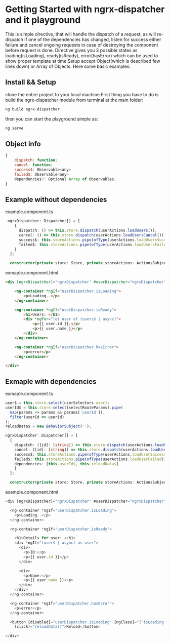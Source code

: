 # Getting Started with ngrx-dispatcher and it playground

This is simple directive, that will handle the dispatch of a request, as will re-dispatch if one of the dependencies
has changed, listen for success either failure and cancel ongoing requests in case of destroying the component before
request is done. Directive gives you 3 possible states as loading(isLoading), ready(isReady), error(hasError) which can
be used to show proper template at time.Setup accept Object(which is described few lines down) or Array of Objects.
Here some basic examples:

## Install && Setup

clone the entire project to your local machine.First thing you have to do is build the ngrx-dispatcher module from terminal at the main folder:

```javascript
ng build ngrx-dispatcher
```

then you can start the playground simple as:

```javascript
ng serve
```

## Object info
```javascript
{
    dispatch: function;
    cancel: function;
    success$: Observable<any>
    failed$: Observable<any>
    dependencies?: Optional Array of Observables;
}
```

## Example without dependencies

example.component.ts

```typescript
 ngrxDispatcher: Dispatcher[] = [
    {
      dispatch: () => this.store.dispatch(userActions.loadUsers()),
      cancel: () => this.store.dispatch(userActions.loadUsersCancel()),
      success$: this.storeActions.pipe(ofType(userActions.loadUsersSuccess)),
      failed$: this.storeActions.pipe(ofType(userActions.loadUsersFailed)),
    }
  ];

  constructor(private store: Store, private storeActions: ActionsSubject) { }
```

exmaple.component.html

```html
<div [ngrxDispatcher]="ngrxDispatcher" #userDispatcher="ngrxDispatcher">

    <ng-container *ngIf="userDispatcher.isLoading">
        <p>Loading..</p>
    </ng-container>

    <ng-container *ngIf="userDispatcher.isReady">
        <h1>Users: </h1>
        <div *ngFor="let user of (users$ | async)">
            <p>{{ user.id }}.</p>
            <p>{{ user.name }}</p>
        </div>
    </ng-container>

    <ng-container *ngIf="userDispatcher.hasError">
        <p>error</p>
    </ng-container>

</div>
```
## Exmaple with dependencies

exmaple.component.ts
```typescript
user$ = this.store.select(userSelectors.user);
userId$ = this.store.select(selectRouteParams).pipe(
  map(params => params && params['userId']),
  filter(userId => userId)
);
reloadData$ = new BehaviorSubject('');

ngrxDispatcher: Dispatcher[] = [
  {
    dispatch: ([id]: [string]) => this.store.dispatch(userActions.loadUser({ id })),
    cancel: ([id]: [string]) => this.store.dispatch(userActions.loadUserCancel({ id })),
    success$: this.storeActions.pipe(ofType(userActions.loadUserSuccess)),
    failed$: this.storeActions.pipe(ofType(userActions.loadUserFailed)),
    dependencies: [this.userId$, this.reloadData$]
    }
  ];

  constructor(private store: Store, private storeActions: ActionsSubject) { }
```

example.component.html

```typescript
<div [ngrxDispatcher]="ngrxDispatcher" #userDispatcher="ngrxDispatcher">

  <ng-container *ngIf="userDispatcher.isLoading">
    <p>Loading..</p>
  </ng-container>

  <ng-container *ngIf="userDispatcher.isReady">

    <h1>Details for user: </h1>
    <div *ngIf="(user$ | async) as user">
      <div>
        <p>ID:</p>
        <p>{{ user.id }}</p>
      </div>

      <div>
        <p>Name:</p>
        <p>{{ user.name }}</p>
      </div>
    </div>
  </ng-container>

  <ng-container *ngIf="userDispatcher.hasError">
    <p>error</p>
  </ng-container>

  <button [disabled]="userDispatcher.isLoading" [ngClass]="{'isLoading': userDispatcher.isLoading }"
    (click)="reloadData()">Reload</button>

</div>
```
